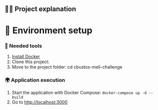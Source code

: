 ## 👩‍💻 Project explanation


# 🚀 Environment setup

### 🐳 Needed tools

1. [Install Docker](https://www.docker.com/get-started) 
2. Clone this project: 
3. Move to the project folder: cd cbustos-meli-challenge

### 🌍 Application execution

1. Start the application with Docker Compose: `docker-compose up -d --build`
2. Go to [http://localhost:3000](http://localhost:3000)
